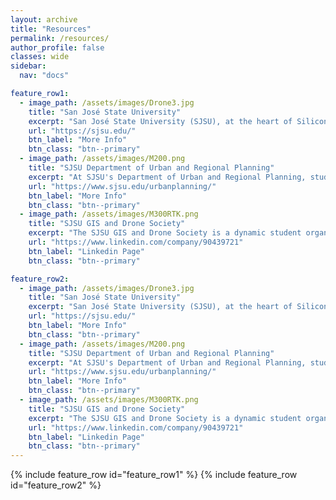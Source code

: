 ```yaml
---
layout: archive
title: "Resources"
permalink: /resources/
author_profile: false
classes: wide
sidebar:
  nav: "docs"

feature_row1:
  - image_path: /assets/images/Drone3.jpg
    title: "San José State University"
    excerpt: "San José State University (SJSU), at the heart of Silicon Valley, is a comprehensive public institution and the oldest state university in California. Established in 1857, SJSU is lauded for its academic diversity, innovative spirit, and close industry ties, providing vibrant educational opportunities and serving as a gateway for students aiming to lead in the tech-driven economy."
    url: "https://sjsu.edu/"
    btn_label: "More Info"
    btn_class: "btn--primary"
  - image_path: /assets/images/M200.png
    title: "SJSU Department of Urban and Regional Planning"
    excerpt: "At SJSU's Department of Urban and Regional Planning, students access the region's only accredited Urban Planning Master's alongside diverse programs, including BA and MA in Geography, BS in GIS, and a Master's in Public Relations. Situated in downtown San José, this department provides enriched educational and career-focused experiences in the heart of Northern California's urban expanse."
    url: "https://www.sjsu.edu/urbanplanning/"
    btn_label: "More Info"
    btn_class: "btn--primary"
  - image_path: /assets/images/M300RTK.png
    title: "SJSU GIS and Drone Society"
    excerpt: "The SJSU GIS and Drone Society is a dynamic student organization dedicated to the fields of GIS, remote sensing, drone mapping, computer vision, and machine learning. Our mission is to equip students with essential resources and networks to excel in GIS and UAS. We regularly share innovative breakthroughs, club news, events, and highlight our members' dedication and achievements."
    url: "https://www.linkedin.com/company/90439721"
    btn_label: "Linkedin Page"
    btn_class: "btn--primary"

feature_row2:
  - image_path: /assets/images/Drone3.jpg
    title: "San José State University"
    excerpt: "San José State University (SJSU), at the heart of Silicon Valley, is a comprehensive public institution and the oldest state university in California. Established in 1857, SJSU is lauded for its academic diversity, innovative spirit, and close industry ties, providing vibrant educational opportunities and serving as a gateway for students aiming to lead in the tech-driven economy."
    url: "https://sjsu.edu/"
    btn_label: "More Info"
    btn_class: "btn--primary"
  - image_path: /assets/images/M200.png
    title: "SJSU Department of Urban and Regional Planning"
    excerpt: "At SJSU's Department of Urban and Regional Planning, students access the region's only accredited Urban Planning Master's alongside diverse programs, including BA and MA in Geography, BS in GIS, and a Master's in Public Relations. Situated in downtown San José, this department provides enriched educational and career-focused experiences in the heart of Northern California's urban expanse."
    url: "https://www.sjsu.edu/urbanplanning/"
    btn_label: "More Info"
    btn_class: "btn--primary"
  - image_path: /assets/images/M300RTK.png
    title: "SJSU GIS and Drone Society"
    excerpt: "The SJSU GIS and Drone Society is a dynamic student organization dedicated to the fields of GIS, remote sensing, drone mapping, computer vision, and machine learning. Our mission is to equip students with essential resources and networks to excel in GIS and UAS. We regularly share innovative breakthroughs, club news, events, and highlight our members' dedication and achievements."
    url: "https://www.linkedin.com/company/90439721"
    btn_label: "Linkedin Page"
    btn_class: "btn--primary"
---
```


{% include feature_row id="feature_row1" %}
{% include feature_row id="feature_row2" %}
